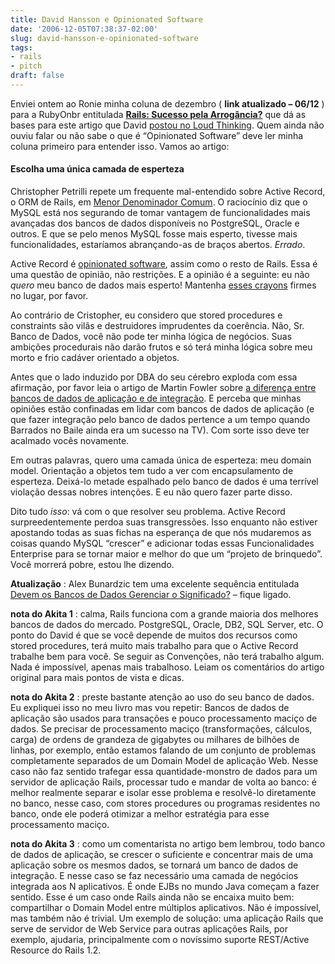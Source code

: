 ```yaml
---
title: David Hansson e Opinionated Software
date: '2006-12-05T07:38:37-02:00'
slug: david-hansson-e-opinionated-software
tags:
- rails
- pitch
draft: false
---
```


Enviei ontem ao Ronie minha coluna de dezembro ( **link atualizado – 06/12** ) para a RubyOnbr entitulada [**Rails: Sucesso pela Arrogância?**](http://rubyonbr.org/articles/2006/12/06/rails-sucesso-pela-arrogncia/) que dá as bases para este artigo que David [postou no Loud Thinking](http://www.loudthinking.com/arc/000516.html). Quem ainda não ouviu falar ou não sabe o que é “Opinionated Software” deve ler minha coluna primeiro para entender isso. Vamos ao artigo:


#### Escolha uma única camada de esperteza

Christopher Petrilli repete um frequente mal-entendido sobre Active Record, o ORM de Rails, em [Menor Denominador Comum](http://blog.amber.org/2005/09/27/least-common-denominator/). O raciocínio diz que o MySQL está nos segurando de tomar vantagem de funcionalidades mais avançadas dos bancos de dados disponíveis no PostgreSQL, Oracle e outros. E que se pelo menos MySQL fosse mais esperto, tivesse mais funcionalidades, estaríamos abrançando-as de braços abertos. _Errado_.

Active Record é [opinionated software](http://www.oreillynet.com/pub/a/network/2005/08/30/ruby-rails-david-heinemeier-hansson.html?page=1), assim como o resto de Rails. Essa é uma questão de opinião, não restrições. E a opinião é a seguinte: eu não _quero_ meu banco de dados mais esperto! Mantenha [esses crayons](http://en.wikipedia.org/wiki/HOMR) firmes no lugar, por favor.

Ao contrário de Cristopher, eu considero que stored procedures e constraints são vilãs e destruidores imprudentes da coerência. Não, Sr. Banco de Dados, você não pode ter minha lógica de negócios. Suas ambições procedurais não darão frutos e só terá minha lógica sobre meu morto e frio cadáver orientado a objetos.

Antes que o lado induzido por DBA do seu cérebro exploda com essa afirmação, por favor leia o artigo de Martin Fowler sobre [a diferença entre bancos de dados de aplicação e de integração](http://martinfowler.com/bliki/DatabaseStyles.html). E perceba que minhas opiniões estão confinadas em lidar com bancos de dados de aplicação (e que fazer integração pelo banco de dados pertence a um tempo quando Barrados no Baile ainda era um sucesso na TV). Com sorte isso deve ter acalmado vocês novamente.

Em outras palavras, quero uma camada única de esperteza: meu domain model. Orientação a objetos tem tudo a ver com encapsulamento de esperteza. Deixá-lo metade espalhado pelo banco de dados é uma terrível violação dessas nobres intenções. E eu não quero fazer parte disso.

Dito tudo _isso_: vá com o que resolver seu problema. Active Record surpreedentemente perdoa suas transgressões. Isso enquanto não estiver apostando todas as suas fichas na esperança de que nós mudaremos as coisas quando MySQL “crescer” e adicionar todas essas Funcionalidades Enterprise para se tornar maior e melhor do que um “projeto de brinquedo”. Você morrerá pobre, estou lhe dizendo.

**Atualização** : Alex Bunardzic tem uma excelente sequência entitulada [Devem os Bancos de Dados Gerenciar o Significado?](http://lesscode.org/2005/09/29/should-database-manage-the-meaning/) – fique ligado.

**nota do Akita 1** : calma, Rails funciona com a grande maioria dos melhores bancos de dados do mercado. PostgreSQL, Oracle, DB2, SQL Server, etc. O ponto do David é que se você depende de muitos dos recursos como stored procedures, terá muito mais trabalho para que o Active Record trabalhe bem para você. Se seguir as Convenções, não terá trabalho algum. Nada é impossível, apenas mais trabalhoso. Leiam os comentários do artigo original para mais pontos de vista e dicas.

**nota do Akita 2** : preste bastante atenção ao uso do seu banco de dados. Eu expliquei isso no meu livro mas vou repetir: Bancos de dados de aplicação são usados para transações e pouco processamento maciço de dados. Se precisar de processamento maciço (transformações, cálculos, carga) de ordens de grandeza de gigabytes ou milhares de bilhões de linhas, por exemplo, então estamos falando de um conjunto de problemas completamente separados de um Domain Model de aplicação Web. Nesse caso não faz sentido trafegar essa quantidade-monstro de dados para um servidor de aplicação Rails, processar tudo e mandar de volta ao banco: é melhor realmente separar e isolar esse problema e resolvê-lo diretamente no banco, nesse caso, com stores procedures ou programas residentes no banco, onde ele poderá otimizar a melhor estratégia para esse processamento maciço.

**nota do Akita 3** : como um comentarista no artigo bem lembrou, todo banco de dados de aplicação, se crescer o suficiente e concentrar mais de uma aplicação sobre os mesmos dados, se tornará um banco de dados de integração. E nesse caso se faz necessário uma camada de negócios integrada aos N aplicativos. É onde EJBs no mundo Java começam a fazer sentido. Esse é um caso onde Rails ainda não se encaixa muito bem: compartilhar o Domain Model entre múltiplos aplicativos. Não é impossível, mas também não é trivial. Um exemplo de solução: uma aplicação Rails que serve de servidor de Web Service para outras aplicações Rails, por exemplo, ajudaria, principalmente com o novíssimo suporte REST/Active Resource do Rails 1.2.

